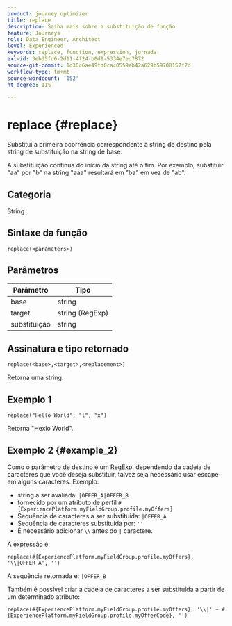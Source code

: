 ```yaml
---
product: journey optimizer
title: replace
description: Saiba mais sobre a substituição de função
feature: Journeys
role: Data Engineer, Architect
level: Experienced
keywords: replace, function, expression, jornada
exl-id: 3eb35fd6-2d11-4f24-b0d9-5334e7ed7872
source-git-commit: 1d30c6ae49fd0cac0559eb42a629b59708157f7d
workflow-type: tm+mt
source-wordcount: '152'
ht-degree: 11%

---
```


# replace {#replace}

Substitui a primeira ocorrência correspondente à string de destino pela string de substituição na string de base.

A substituição continua do início da string até o fim. Por exemplo, substituir &quot;aa&quot; por &quot;b&quot; na string &quot;aaa&quot; resultará em &quot;ba&quot; em vez de &quot;ab&quot;.

## Categoria

String

## Sintaxe da função

`replace(<parameters>)`

## Parâmetros

| Parâmetro | Tipo |
|-----------|--------------|
| base | string |
| target | string (RegExp) |
| substituição | string |

## Assinatura e tipo retornado

`replace(<base>,<target>,<replacement>)`

Retorna uma string.

## Exemplo 1

`replace("Hello World", "l", "x")`

Retorna &quot;Hexlo World&quot;.

## Exemplo 2 {#example_2}

Como o parâmetro de destino é um RegExp, dependendo da cadeia de caracteres que você deseja substituir, talvez seja necessário usar escape em alguns caracteres. Exemplo:

* string a ser avaliada: `|OFFER_A|OFFER_B`
* fornecido por um atributo de perfil `#{ExperiencePlatform.myFieldGroup.profile.myOffers}`
* Sequência de caracteres a ser substituída: `|OFFER_A`
* Sequência de caracteres substituída por: `''`
* É necessário adicionar `\\` antes do `|` caractere.

A expressão é:

`replace(#{ExperiencePlatform.myFieldGroup.profile.myOffers}, '\\|OFFER_A', '')`

A sequência retornada é: `|OFFER_B`

Também é possível criar a cadeia de caracteres a ser substituída a partir de um determinado atributo:

`replace(#{ExperiencePlatform.myFieldGroup.profile.myOffers}, '\\|' + #{ExperiencePlatform.myFieldGroup.profile.myOfferCode}, '')`
